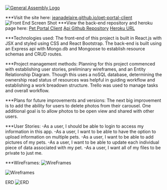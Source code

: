 [![General Assembly Logo](https://camo.githubusercontent.com/1a91b05b8f4d44b5bbfb83abac2b0996d8e26c92/687474703a2f2f692e696d6775722e636f6d2f6b6538555354712e706e67)](https://generalassemb.ly/education/web-development-immersive)

***Visit the site here:
[jeanadelaire.github.io/pet-portal-client](https://jeanadelaire.github.io/pet-portal-client/#/)
![Front End Screen Shot](https://user-images.githubusercontent.com/41646757/51698390-10659300-1fd8-11e9-982a-d5215b51f4f2.png)
***View the back-end repository and heroku page here:
[Pet Portal Client](https://jeanadelaire.github.io/pet-portal-client/#/)
[Api Github Repository](https://github.com/JeanaDeLaire/pet-portal-api)
[Heroku URL](https://infinite-waters-72391.herokuapp.com/)

***Technologies used:
The front-end of this project is built in React.js with JSX and styled using CSS and React Bootstrap. The back-end is built using an Express api with Mongo.db and Mongoose to establish resource schemas and CRUD routes.

***Project management methods:
Planning for this project commenced with establishing user stories, preliminary wireframes, and an Entity Relationship Diagram. Though this uses a noSQL database, determining the ownership read status of resources was helpful in guiding workflow and establishing a work breadown structure. Trello was used to manage tasks and overall workflow.

***Plans for future improvements and versions:
The next big improvement is to add the ability for users to delete photos from their carousel. One additional goal is to allow photos to be open view and shared with other users.

***User Stories:
-As a user, I should be able to login to access my information in this app.
-As a user, I want to be able to have the option to upload information on multiple pets.
-As a user, I want to be able to add pictures of my pets.
-As a user, I want to be able to update each individual piece of data associated with my pet.
-As a user, I want all of my files to be private to just me.

***WireFrames:
![WireFrames](https://user-images.githubusercontent.com/41646757/51697544-0e023980-1fd6-11e9-9264-e85c741749b7.png)

![Wireframes](https://user-images.githubusercontent.com/41646757/51697592-30945280-1fd6-11e9-8844-331b76a2e859.png)

ERD
![ERD](https://user-images.githubusercontent.com/41646757/51697624-443fb900-1fd6-11e9-9477-0be2dbc362ab.png)
